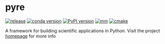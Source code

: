 # pyre

[![release](https://img.shields.io/github/v/release/pyre/pyre)](https://github.com/pyre/pyre/releases)
[![conda version](https://img.shields.io/conda/vn/conda-forge/pyre)](https://img.shields.io/conda/vn/conda-forge/pyre)
[![PyPI version](https://badge.fury.io/py/pyre.svg)](https://badge.fury.io/py/pyre)
[![mm](https://github.com/pyre/pyre/actions/workflows/mm.yaml/badge.svg)](https://github.com/pyre/pyre/actions/workflows/mm.yaml)
[![cmake](https://github.com/pyre/pyre/actions/workflows/cmake.yaml/badge.svg)](https://github.com/pyre/pyre/actions/workflows/cmake.yaml)

A framework for building scientific applications in Python. Visit the project [homepage](http://pyre.orthologue.com) for more info

[comment]: <> (end of file)
